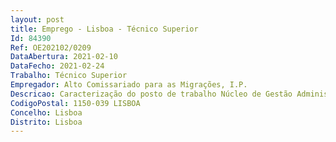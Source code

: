 ```yaml
--- 
layout: post
title: Emprego - Lisboa - Técnico Superior
Id: 84390
Ref: OE202102/0209
DataAbertura: 2021-02-10
DataFecho: 2021-02-24
Trabalho: Técnico Superior
Empregador: Alto Comissariado para as Migrações, I.P.
Descricao: Caracterização do posto de trabalho Núcleo de Gestão Administrativa e de Recursos Humanosa) Funções de natureza executiva no âmbito da gestão de recursos humanos,designadamente b) Cumprir as obrigações legais no âmbito da elaboração do plano anual deformação, com base no levantamento, análise e diagnóstico das necessidades deformação identificadas pelos serviços, bem como promover e assegurar arespetiva execução a) Assegurar a gestão integrada dos recursos humanos do ACM, I. P.,através do permanente levantamento e monitorização, com vista à manutenção atualizada dos mapas de gestão de pessoal c) Capacidade de gestão dos processos de integração de estagiários no âmbito dos protocolos estabelecidos com instituições de ensino, nomeadamente no que concerne à seleção, colocação e acompanhamento dos estágios  d) Elaboração de relatórios de gestão e) Assegurar as demais funções que lhe sejam cometidas pelo Conselho Diretivo. Perfil de competências a) Detentor(a) dos conhecimentos adequados para o desempenho das atividades inerentes ao posto de trabalho identificado. Experiência profissional é fator preferencial b) Capacidade para concretizar com eficácia e eficiência os objetivos do serviço e as tarefas que lhe são distribuídas c) Capacidade para organizar a sua atividade, definir prioridades e realizá la de forma metódica d) Capacidade de se ajustar à mudança e a novos desafios profissionais e) Capacidade de comunicação verbal e escrita f) Capacidade de trabalho em equipa e cooperação g) Proatividade, dinamismo, boa expressão oral e escrita h) Capacidade de resistência à pressão e contrariedade.
CodigoPostal: 1150-039 LISBOA
Concelho: Lisboa
Distrito: Lisboa
--- 
```

